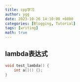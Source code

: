 ```yaml
---
title: cpp学习
author: ygg
date: 2023-10-26 14:10:00 +0800
categories: [Blogging, Tutorial]
tags: [writing]
math: true
---
```


## lambda表达式

```cpp
void test_lambda() {
    int a[]() {};
}
```
